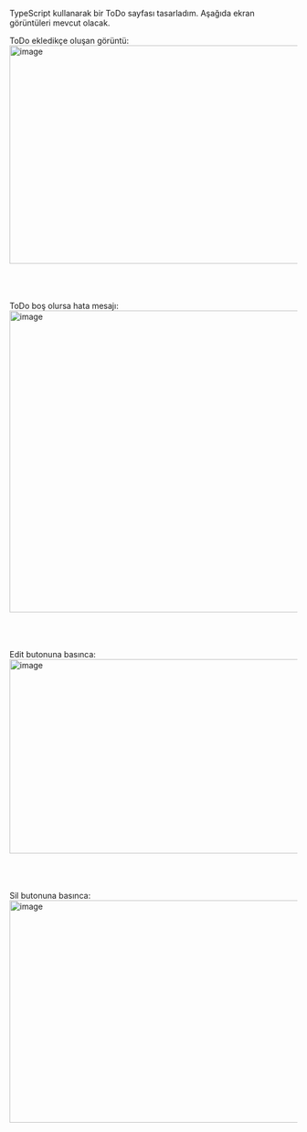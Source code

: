 TypeScript kullanarak bir ToDo sayfası tasarladım. Aşağıda ekran görüntüleri mevcut olacak.

ToDo ekledikçe oluşan görüntü:
<img width="1895" height="382" alt="image" src="https://github.com/user-attachments/assets/eaa57e24-c6a1-4a88-ac29-419c7934da32" />
<br/><br/><br/><br/>

ToDo boş olursa hata mesajı:
<img width="650" height="528" alt="image" src="https://github.com/user-attachments/assets/72df837a-75d1-4dc4-82c1-b3db0ba7a801" />
<br/><br/><br/><br/>

Edit butonuna basınca:
<img width="1919" height="340" alt="image" src="https://github.com/user-attachments/assets/330ec401-2ab2-4bdd-b392-26c109c22ed9" />
<br/><br/><br/><br/>

Sil butonuna basınca:
<img width="1903" height="389" alt="image" src="https://github.com/user-attachments/assets/dc0252b1-8746-429e-90d3-6d79d5e9ce7c" />

